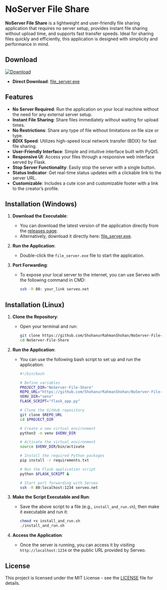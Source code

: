 # NoServer File Share

**NoServer File Share** is a lightweight and user-friendly file sharing application that requires no server setup, provides instant file sharing without upload time, and supports fast transfer speeds. Ideal for sharing files quickly and efficiently, this application is designed with simplicity and performance in mind.

## Download

[![Download](https://img.icons8.com/ios-filled/50/000000/download.png)](https://github.com/ShohanurRahmanShohan/NoServer-File-Share/releases/download/exe/NoServerShare.exe)
- **Direct Download**: [file_server.exe](https://github.com/ShohanurRahmanShohan/NoServer-File-Share/releases/download/exe/NoServerShare.exe)

## Features

- **No Server Required**: Run the application on your local machine without the need for any external server setup.
- **Instant File Sharing**: Share files immediately without waiting for upload times.
- **No Restrictions**: Share any type of file without limitations on file size or type.
- **BDIX Speed**: Utilizes high-speed local network transfer (BDIX) for fast file sharing.
- **User-Friendly Interface**: Simple and intuitive interface built with PyQt5.
- **Responsive UI**: Access your files through a responsive web interface served by Flask.
- **Stop Server Functionality**: Easily stop the server with a single button.
- **Status Indicator**: Get real-time status updates with a clickable link to the server URL.
- **Customizable**: Includes a cute icon and customizable footer with a link to the creator’s profile.

## Installation (Windows)

1. **Download the Executable**:
   - You can download the latest version of the application directly from the [releases page](https://github.com/ShohanurRahmanShohan/NoServer-File-Share/releases).
   - Alternatively, download it directly here: [file_server.exe](https://github.com/ShohanurRahmanShohan/NoServer-File-Share/releases/download/exe/file_server.exe).

2. **Run the Application**:
   - Double-click the `file_server.exe` file to start the application.

3. **Port Forwarding**:
   - To expose your local server to the internet, you can use Serveo with the following command in CMD:
     ```bash
     ssh -R 80: your_link serveo.net
     ```

## Installation (Linux)

1. **Clone the Repository**:
   - Open your terminal and run:
     ```bash
     git clone https://github.com/ShohanurRahmanShohan/NoServer-File-Share.git
     cd NoServer-File-Share
     ```

2. **Run the Application**:
   - You can use the following bash script to set up and run the application:

     ```bash
     #!/bin/bash

     # Define variables
     PROJECT_DIR="NoServer-File-Share"
     REPO_URL="https://github.com/ShohanurRahmanShohan/NoServer-File-Share.git"
     VENV_DIR="venv"
     FLASK_SCRIPT="flask_app.py"

     # Clone the GitHub repository
     git clone $REPO_URL
     cd $PROJECT_DIR

     # Create a new virtual environment
     python3 -m venv $VENV_DIR

     # Activate the virtual environment
     source $VENV_DIR/bin/activate

     # Install the required Python packages
     pip install -r requirements.txt

     # Run the Flask application script
     python $FLASK_SCRIPT &

     # Start port forwarding with Serveo
     ssh -R 80:localhost:1234 serveo.net
     ```

3. **Make the Script Executable and Run**:
   - Save the above script to a file (e.g., `install_and_run.sh`), then make it executable and run it:
     ```bash
     chmod +x install_and_run.sh
     ./install_and_run.sh
     ```

4. **Access the Application**:
   - Once the server is running, you can access it by visiting `http://localhost:1234` or the public URL provided by Serveo.

## License

This project is licensed under the MIT License - see the [LICENSE](LICENSE) file for details.
